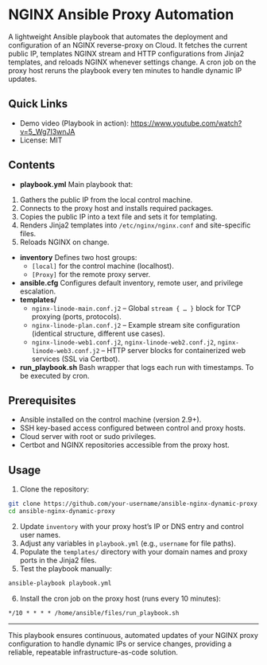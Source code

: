 # NGINX Ansible Proxy Automation

A lightweight Ansible playbook that automates the deployment and configuration of an NGINX reverse-proxy on Cloud. It fetches the current public IP, templates NGINX stream and HTTP configurations from Jinja2 templates, and reloads NGINX whenever settings change. A cron job on the proxy host reruns the playbook every ten minutes to handle dynamic IP updates.


## Quick Links

- Demo video (Playbook in action): https://www.youtube.com/watch?v=5_Wg7I3wnJA
- License: MIT

## Contents

- **playbook.yml**
Main playbook that:

1. Gathers the public IP from the local control machine.
2. Connects to the proxy host and installs required packages.
3. Copies the public IP into a text file and sets it for templating.
4. Renders Jinja2 templates into `/etc/nginx/nginx.conf` and site-specific files.
5. Reloads NGINX on change.
- **inventory**
Defines two host groups:
    - `[local]` for the control machine (localhost).
    - `[Proxy]` for the remote proxy server.
- **ansible.cfg**
Configures default inventory, remote user, and privilege escalation.
- **templates/**
    - `nginx-linode-main.conf.j2` – Global `stream { … }` block for TCP proxying (ports, protocols).
    - `nginx-linode-plan.conf.j2` – Example stream site configuration (identical structure, different use cases).
    - `nginx-linode-web1.conf.j2`, `nginx-linode-web2.conf.j2`, `nginx-linode-web3.conf.j2` – HTTP server blocks for containerized web services (SSL via Certbot).
- **run_playbook.sh**
Bash wrapper that logs each run with timestamps. To be executed by cron.


## Prerequisites

- Ansible installed on the control machine (version 2.9+).
- SSH key-based access configured between control and proxy hosts.
- Cloud server with root or sudo privileges.
- Certbot and NGINX repositories accessible from the proxy host.


## Usage

1. Clone the repository:

```bash
git clone https://github.com/your-username/ansible-nginx-dynamic-proxy.git
cd ansible-nginx-dynamic-proxy
```

2. Update `inventory` with your proxy host’s IP or DNS entry and control user names.
3. Adjust any variables in `playbook.yml` (e.g., `username` for file paths).
4. Populate the `templates/` directory with your domain names and proxy ports in the Jinja2 files.
5. Test the playbook manually:

```bash
ansible-playbook playbook.yml
```

6. Install the cron job on the proxy host (runs every 10 minutes):

```cron
*/10 * * * * /home/ansible/files/run_playbook.sh
```

***

This playbook ensures continuous, automated updates of your NGINX proxy configuration to handle dynamic IPs or service changes, providing a reliable, repeatable infrastructure-as-code solution.


